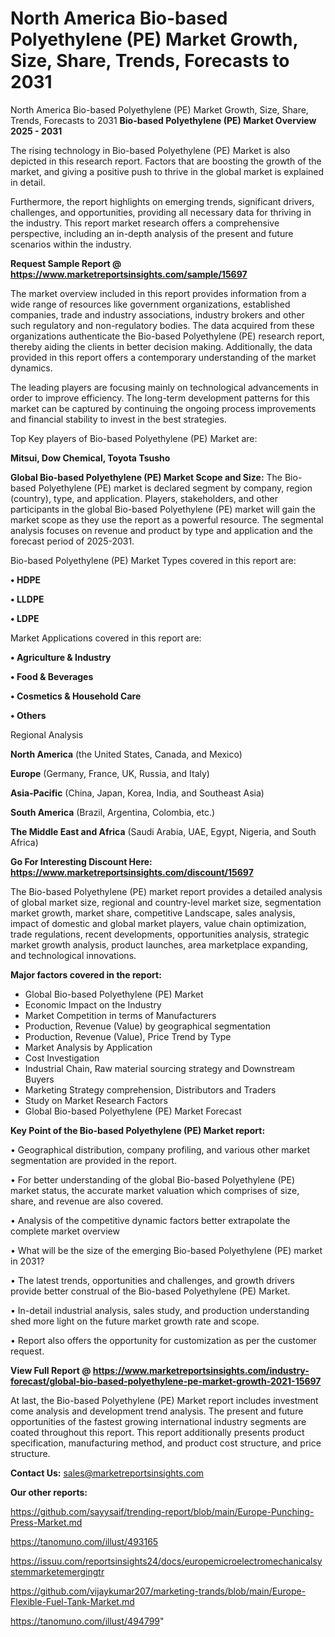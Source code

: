 # North America Bio-based Polyethylene (PE) Market Growth, Size, Share, Trends, Forecasts to 2031
North America Bio-based Polyethylene (PE) Market Growth, Size, Share, Trends, Forecasts to 2031
<Strong> Bio-based Polyethylene (PE) Market Overview 2025 - 2031</strong>

The rising technology in Bio-based Polyethylene (PE) Market is also depicted in this research report. Factors that are boosting the growth of the market, and giving a positive push to thrive in the global market is explained in detail.

Furthermore, the report highlights on emerging trends, significant drivers, challenges, and opportunities, providing all necessary data for thriving in the industry. This report market research offers a comprehensive perspective, including an in-depth analysis of the present and future scenarios within the industry.

<strong>Request Sample Report @ <a href=https://www.marketreportsinsights.com/sample/15697>https://www.marketreportsinsights.com/sample/15697</a></strong>

The market overview included in this report provides information from a wide range of resources like government organizations, established companies, trade and industry associations, industry brokers and other such regulatory and non-regulatory bodies. The data acquired from these organizations authenticate the Bio-based Polyethylene (PE) research report, thereby aiding the clients in better decision making. Additionally, the data provided in this report offers a contemporary understanding of the market dynamics.

The leading players are focusing mainly on technological advancements in order to improve efficiency. The long-term development patterns for this market can be captured by continuing the ongoing process improvements and financial stability to invest in the best strategies.

Top Key players of Bio-based Polyethylene (PE) Market are:

<strong>Mitsui, Dow Chemical, Toyota Tsusho</strong>

<strong><b>Global Bio-based Polyethylene (PE) Market Scope and Size:</b></strong>
The Bio-based Polyethylene (PE) market is declared segment by company, region (country), type, and application. Players, stakeholders, and other participants in the global Bio-based Polyethylene (PE) market will gain the market scope as they use the report as a powerful resource. The segmental analysis focuses on revenue and product by type and application and the forecast period of 2025-2031.

Bio-based Polyethylene (PE) Market Types covered in this report are:

<strong>• HDPE

• LLDPE

• LDPE</strong>

Market Applications covered in this report are:

<strong>• Agriculture & Industry

• Food & Beverages

• Cosmetics & Household Care

• Others</strong> 

Regional Analysis

<strong>North America</strong> (the United States, Canada, and Mexico)

<strong>Europe</strong> (Germany, France, UK, Russia, and Italy)

<strong>Asia-Pacific</strong> (China, Japan, Korea, India, and Southeast Asia)

<strong>South America</strong> (Brazil, Argentina, Colombia, etc.)

<strong>The Middle East and Africa</strong> (Saudi Arabia, UAE, Egypt, Nigeria, and South Africa)

<strong>Go For Interesting Discount Here: <a href=https://www.marketreportsinsights.com/discount/15697>https://www.marketreportsinsights.com/discount/15697</a></strong>

The Bio-based Polyethylene (PE) market report provides a detailed analysis of global market size, regional and country-level market size, segmentation market growth, market share, competitive Landscape, sales analysis, impact of domestic and global market players, value chain optimization, trade regulations, recent developments, opportunities analysis, strategic market growth analysis, product launches, area marketplace expanding, and technological innovations.

<strong><b>Major factors covered in the report:</b></strong>
<ul>
  <li>Global Bio-based Polyethylene (PE) Market </li>
  <li>Economic Impact on the Industry</li>
  <li>Market Competition in terms of Manufacturers</li>
  <li>Production, Revenue (Value) by geographical segmentation</li>
  <li>Production, Revenue (Value), Price Trend by Type</li>
  <li>Market Analysis by Application</li>
  <li>Cost Investigation</li>
  <li>Industrial Chain, Raw material sourcing strategy and Downstream Buyers</li>
  <li>Marketing Strategy comprehension, Distributors and Traders</li>
  <li>Study on Market Research Factors</li>
  <li>Global Bio-based Polyethylene (PE) Market Forecast</li>
</ul>

<strong><b>Key Point of the Bio-based Polyethylene (PE) Market report:</b></strong>

• Geographical distribution, company profiling, and various other market segmentation are provided in the report.

• For better understanding of the global Bio-based Polyethylene (PE) market status, the accurate market valuation which comprises of size, share, and revenue are also covered.

• Analysis of the competitive dynamic factors better extrapolate the complete market overview

• What will be the size of the emerging Bio-based Polyethylene (PE) market in 2031?

• The latest trends, opportunities and challenges, and growth drivers provide better construal of the Bio-based Polyethylene (PE) Market.

• In-detail industrial analysis, sales study, and production understanding shed more light on the future market growth rate and scope.

• Report also offers the opportunity for customization as per the customer request.

<strong><b>View Full Report @ <a href=https://www.marketreportsinsights.com/industry-forecast/global-bio-based-polyethylene-pe-market-growth-2021-15697>https://www.marketreportsinsights.com/industry-forecast/global-bio-based-polyethylene-pe-market-growth-2021-15697</a></b></strong>


At last, the Bio-based Polyethylene (PE) Market report includes investment come analysis and development trend analysis. The present and future opportunities of the fastest growing international industry segments are coated throughout this report. This report additionally presents product specification, manufacturing method, and product cost structure, and price structure.

<strong>Contact Us:</strong>
sales@marketreportsinsights.com

<strong>Our other reports:</strong>

<a href=https://github.com/sayysaif/trending-report/blob/main/Europe-Punching-Press-Market.md>https://github.com/sayysaif/trending-report/blob/main/Europe-Punching-Press-Market.md</a>

<a href=https://tanomuno.com/illust/493165>https://tanomuno.com/illust/493165</a>

<a href=https://issuu.com/reportsinsights24/docs/europemicroelectromechanicalsystemmarketemergingtr>https://issuu.com/reportsinsights24/docs/europemicroelectromechanicalsystemmarketemergingtr</a>

<a href=https://github.com/vijaykumar207/marketing-trands/blob/main/Europe-Flexible-Fuel-Tank-Market.md>https://github.com/vijaykumar207/marketing-trands/blob/main/Europe-Flexible-Fuel-Tank-Market.md</a>

<a href=https://tanomuno.com/illust/494799>https://tanomuno.com/illust/494799</a>"
